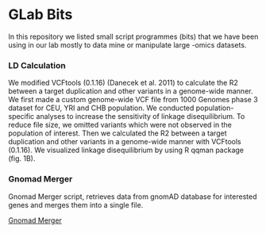 # GLab Bits

In this repository we listed small script programmes (bits) that we have been using in our lab mostly to data mine or manipulate large -omics datasets.


### LD Calculation

We modified VCFtools (0.1.16) (Danecek et al. 2011) to calculate the R2 between a target duplication and other variants in a genome-wide manner. We first made a custom genome-wide VCF file from 1000 Genomes phase 3 dataset for CEU, YRI and CHB population. We conducted population-specific analyses to increase the sensitivity of linkage disequilibrium. To reduce file size, we omitted variants which were not observed in the population of interest. Then we calculated the R2 between a target duplication and other variants in a genome-wide manner with VCFtools (0.1.16). We visualized linkage disequilibrium by using R qqman package (fig. 1B).


### Gnomad Merger

Gnomad Merger script, retrieves data from gnomAD database for interested genes and merges them into a single file. 

[Gnomad Merger](./gnomad)

